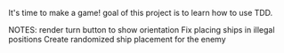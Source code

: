It's time to make a game! goal of this project is to learn how to use TDD.

NOTES: render turn button to show orientation
Fix placing ships in illegal positions
Create randomized ship placement for the enemy
